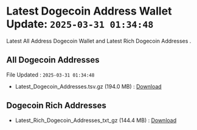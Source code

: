 # Latest Dogecoin Address Wallet Update: `2025-03-31 01:34:48`

Latest All Address Dogecoin Wallet and Latest Rich Dogecoin Addresses .

## All Dogecoin Addresses

File Updated : `2025-03-31 01:34:48`

- Latest_Dogecoin_Addresses.tsv.gz (194.0 MB) : [Download](https://github.com/Pymmdrza/Rich-Address-Wallet/releases/tag/Dogecoin)

## Dogecoin Rich Addresses

- Latest_Rich_Dogecoin_Addresses_txt_gz (144.4 MB) : [Download](https://github.com/Pymmdrza/Rich-Address-Wallet/releases/tag/Dogecoin)
